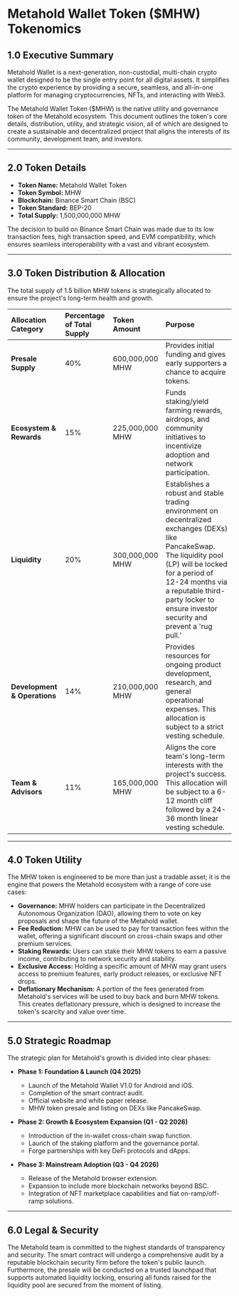 # Metahold Wallet Token ($MHW) Tokenomics

## 1.0 Executive Summary

Metahold Wallet is a next-generation, non-custodial, multi-chain crypto wallet designed to be the single entry point for all digital assets. It simplifies the crypto experience by providing a secure, seamless, and all-in-one platform for managing cryptocurrencies, NFTs, and interacting with Web3.

The Metahold Wallet Token ($MHW) is the native utility and governance token of the Metahold ecosystem. This document outlines the token's core details, distribution, utility, and strategic vision, all of which are designed to create a sustainable and decentralized project that aligns the interests of its community, development team, and investors.

---

## 2.0 Token Details

* **Token Name:** Metahold Wallet Token
* **Token Symbol:** MHW
* **Blockchain:** Binance Smart Chain (BSC)
* **Token Standard:** BEP-20
* **Total Supply:** 1,500,000,000 MHW

The decision to build on Binance Smart Chain was made due to its low transaction fees, high transaction speed, and EVM compatibility, which ensures seamless interoperability with a vast and vibrant ecosystem.

---

## 3.0 Token Distribution & Allocation

The total supply of 1.5 billion MHW tokens is strategically allocated to ensure the project's long-term health and growth.

| Allocation Category | Percentage of Total Supply | Token Amount | Purpose |
| :--- | :--- | :--- | :--- |
| **Presale Supply** | 40% | 600,000,000 MHW | Provides initial funding and gives early supporters a chance to acquire tokens. |
| **Ecosystem & Rewards** | 15% | 225,000,000 MHW | Funds staking/yield farming rewards, airdrops, and community initiatives to incentivize adoption and network participation. |
| **Liquidity** | 20% | 300,000,000 MHW | Establishes a robust and stable trading environment on decentralized exchanges (DEXs) like PancakeSwap. The liquidity pool (LP) will be locked for a period of 12-24 months via a reputable third-party locker to ensure investor security and prevent a 'rug pull.' |
| **Development & Operations** | 14% | 210,000,000 MHW | Provides resources for ongoing product development, research, and general operational expenses. This allocation is subject to a strict vesting schedule. |
| **Team & Advisors** | 11% | 165,000,000 MHW | Aligns the core team's long-term interests with the project's success. This allocation will be subject to a 6-12 month cliff followed by a 24-36 month linear vesting schedule. |

---

## 4.0 Token Utility

The MHW token is engineered to be more than just a tradable asset; it is the engine that powers the Metahold ecosystem with a range of core use cases:

* **Governance:** MHW holders can participate in the Decentralized Autonomous Organization (DAO), allowing them to vote on key proposals and shape the future of the Metahold wallet.
* **Fee Reduction:** MHW can be used to pay for transaction fees within the wallet, offering a significant discount on cross-chain swaps and other premium services.
* **Staking Rewards:** Users can stake their MHW tokens to earn a passive income, contributing to network security and stability.
* **Exclusive Access:** Holding a specific amount of MHW may grant users access to premium features, early product releases, or exclusive NFT drops.
* **Deflationary Mechanism:** A portion of the fees generated from Metahold's services will be used to buy back and burn MHW tokens. This creates deflationary pressure, which is designed to increase the token's scarcity and value over time.

---

## 5.0 Strategic Roadmap

The strategic plan for Metahold's growth is divided into clear phases:

* **Phase 1: Foundation & Launch (Q4 2025)**
    * Launch of the Metahold Wallet V1.0 for Android and iOS.
    * Completion of the smart contract audit.
    * Official website and white paper release.
    * MHW token presale and listing on DEXs like PancakeSwap.

* **Phase 2: Growth & Ecosystem Expansion (Q1 - Q2 2026)**
    * Introduction of the in-wallet cross-chain swap function.
    * Launch of the staking platform and the governance portal.
    * Forge partnerships with key DeFi protocols and dApps.

* **Phase 3: Mainstream Adoption (Q3 - Q4 2026)**
    * Release of the Metahold browser extension.
    * Expansion to include more blockchain networks beyond BSC.
    * Integration of NFT marketplace capabilities and fiat on-ramp/off-ramp solutions.

---

## 6.0 Legal & Security

The Metahold team is committed to the highest standards of transparency and security. The smart contract will undergo a comprehensive audit by a reputable blockchain security firm before the token's public launch. Furthermore, the presale will be conducted on a trusted launchpad that supports automated liquidity locking, ensuring all funds raised for the liquidity pool are secured from the moment of listing.
